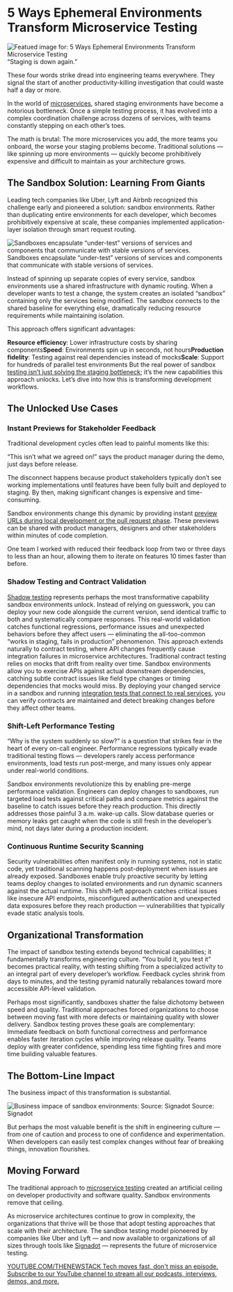 # 5 Ways Ephemeral Environments Transform Microservice Testing
![Featued image for: 5 Ways Ephemeral Environments Transform Microservice Testing](https://cdn.thenewstack.io/media/2025/03/eb2a8440-environment-1024x576.jpg)
“Staging is down again.”

These four words strike dread into engineering teams everywhere. They signal the start of another productivity-killing investigation that could waste half a day or more.

In the world of [microservices](https://thenewstack.io/microservices/), shared staging environments have become a notorious bottleneck. Once a simple testing process, it has evolved into a complex coordination challenge across dozens of services, with teams constantly stepping on each other’s toes.

The math is brutal: The more microservices you add, the more teams you onboard, the worse your staging problems become. Traditional solutions — like spinning up more environments — quickly become prohibitively expensive and difficult to maintain as your architecture grows.

## The Sandbox Solution: Learning From Giants
Leading tech companies like Uber, Lyft and Airbnb recognized this challenge early and pioneered a solution: sandbox environments. Rather than duplicating entire environments for each developer, which becomes prohibitively expensive at scale, these companies implemented application-layer isolation through smart request routing.

![Sandboxes encapsulate “under-test” versions of services and components that communicate with stable versions of services.](https://cdn.thenewstack.io/media/2025/03/0fc617a8-image-4.png)
Sandboxes encapsulate “under-test” versions of services and components that communicate with stable versions of services.

Instead of spinning up separate copies of every service, sandbox environments use a shared infrastructure with dynamic routing. When a developer wants to test a change, the system creates an isolated “sandbox” containing only the services being modified. The sandbox connects to the shared baseline for everything else, dramatically reducing resource requirements while maintaining isolation.

This approach offers significant advantages:

**Resource efficiency**: Lower infrastructure costs by sharing components**Speed**: Environments spin up in seconds, not hours**Production fidelity**: Testing against real dependencies instead of mocks**Scale**: Support for hundreds of parallel test environments
But the real power of sandbox [testing isn’t just solving the staging bottleneck](https://thenewstack.io/the-staging-bottleneck-microservices-testing-in-fintech/); it’s the new capabilities this approach unlocks. Let’s dive into how this is transforming development workflows.

## The Unlocked Use Cases
### Instant Previews for Stakeholder Feedback
Traditional development cycles often lead to painful moments like this:

“This isn’t what we agreed on!” says the product manager during the demo, just days before release.

The disconnect happens because product stakeholders typically don’t see working implementations until features have been fully built and deployed to staging. By then, making significant changes is expensive and time-consuming.

Sandbox environments change this dynamic by providing instant [preview URLs during local development or the pull request phase](https://thenewstack.io/demo-testing-and-previewing-pull-requests-with-signadot/). These previews can be shared with product managers, designers and other stakeholders within minutes of code completion.

One team I worked with reduced their feedback loop from two or three days to less than an hour, allowing them to iterate on features 10 times faster than before.

### Shadow Testing and Contract Validation
[Shadow testing](https://thenewstack.io/microservice-integration-testing-a-pain-try-shadow-testing/) represents perhaps the most transformative capability sandbox environments unlock. Instead of relying on guesswork, you can deploy your new code alongside the current version, send identical traffic to both and systematically compare responses. This real-world validation catches functional regressions, performance issues and unexpected behaviors before they affect users — eliminating the all-too-common “works in staging, fails in production” phenomenon.
This approach extends naturally to contract testing, where API changes frequently cause integration failures in microservice architectures. Traditional contract testing relies on mocks that drift from reality over time. Sandbox environments allow you to exercise APIs against actual downstream dependencies, catching subtle contract issues like field type changes or timing dependencies that mocks would miss. By deploying your changed service in a sandbox and running [integration tests that connect to real services](https://thenewstack.io/why-your-microservice-integration-tests-miss-real-problems/), you can verify contracts are maintained and detect breaking changes before they affect other teams.

### Shift-Left Performance Testing
“Why is the system suddenly so slow?” is a question that strikes fear in the heart of every on-call engineer. Performance regressions typically evade traditional testing flows — developers rarely access performance environments, load tests run post-merge, and many issues only appear under real-world conditions.

Sandbox environments revolutionize this by enabling pre-merge performance validation. Engineers can deploy changes to sandboxes, run targeted load tests against critical paths and compare metrics against the baseline to catch issues before they reach production. This directly addresses those painful 3 a.m. wake-up calls. Slow database queries or memory leaks get caught when the code is still fresh in the developer’s mind, not days later during a production incident.

### Continuous Runtime Security Scanning
Security vulnerabilities often manifest only in running systems, not in static code, yet traditional scanning happens post-deployment when issues are already exposed. Sandboxes enable truly proactive security by letting teams deploy changes to isolated environments and run dynamic scanners against the actual runtime. This shift-left approach catches critical issues like insecure API endpoints, misconfigured authentication and unexpected data exposures before they reach production — vulnerabilities that typically evade static analysis tools.

## Organizational Transformation
The impact of sandbox testing extends beyond technical capabilities; it fundamentally transforms engineering culture. “You build it, you test it” becomes practical reality, with testing shifting from a specialized activity to an integral part of every developer’s workflow. Feedback cycles shrink from days to minutes, and the testing pyramid naturally rebalances toward more accessible API-level validation.

Perhaps most significantly, sandboxes shatter the false dichotomy between speed and quality. Traditional approaches forced organizations to choose between moving fast with more defects or maintaining quality with slower delivery. Sandbox testing proves these goals are complementary: Immediate feedback on both functional correctness and performance enables faster iteration cycles while improving release quality. Teams deploy with greater confidence, spending less time fighting fires and more time building valuable features.

## The Bottom-Line Impact
The business impact of this transformation is substantial.

![Business impace of sandbox environments: Source: Signadot](https://cdn.thenewstack.io/media/2025/03/2759643e-roi-metrics-1024x640.jpg)
Source: Signadot

But perhaps the most valuable benefit is the shift in engineering culture — from one of caution and process to one of confidence and experimentation. When developers can easily test complex changes without fear of breaking things, innovation flourishes.

## Moving Forward
The traditional approach to [microservice testing](https://thenewstack.io/the-million-dollar-problem-of-slow-microservices-testing/) created an artificial ceiling on developer productivity and software quality. Sandbox environments remove that ceiling.

As microservice architectures continue to grow in complexity, the organizations that thrive will be those that adopt testing approaches that scale with their architecture. The sandbox testing model pioneered by companies like Uber and Lyft — and now available to organizations of all sizes through tools like [Signadot](https://www.signadot.com/) — represents the future of microservice testing.

[
YOUTUBE.COM/THENEWSTACK
Tech moves fast, don't miss an episode. Subscribe to our YouTube
channel to stream all our podcasts, interviews, demos, and more.
](https://youtube.com/thenewstack?sub_confirmation=1)